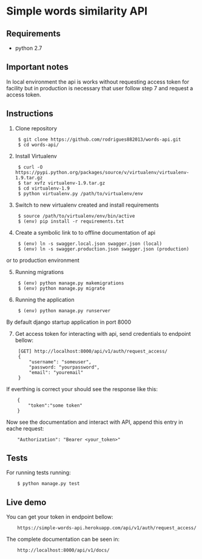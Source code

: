 # Simple words similarity API

## Requirements
* python 2.7

## Important notes

In local environment the api is works without requesting access token for facility but in production is necessary that user follow step 7 and request a access token.

## Instructions

1. Clone repository

		$ git clone https://github.com/rodrigues882013/words-api.git
		$ cd words-api/
 
2. Install Virtualenv
      
		$ curl -O https://pypi.python.org/packages/source/v/virtualenv/virtualenv-1.9.tar.gz
		$ tar xvfz virtualenv-1.9.tar.gz
		$ cd virtualenv-1.9
		$ python virtualenv.py /path/to/virtualenv/env

3. Switch to new virtualenv created and install requirements

		$ source /path/to/virtualenv/env/bin/active
		$ (env) pip install -r requirements.txt

4. Create a symbolic link to to offline documentation of api

		$ (env) ln -s swagger.local.json swagger.json (local)
		$ (env) ln -s swagger.production.json swagger.json (production)

or to production environment

    
       
5. Running migrations

		$ (env) python manage.py makemigrations
		$ (env) python manage.py migrate
       
6. Running the application

		$ (env) python manage.py runserver

By default django startup application in port 8000

7. Get access token for interacting with api, send credentials to endpoint bellow:

		[GET] http://localhost:8000/api/v1/auth/request_access/
		{
			"username": "someuser",
			"password: "yourpassword",
			"email": "youremail"
		}

If everthing is correct your should see the response like this:

		{
			"token":"some token"
		}
       
Now see the documentation and interact with API, append this entry in eache request:

        "Authorization": "Bearer <your_token>"


## Tests

For running tests running:

		$ python manage.py test
       
## Live demo

You can get your token in endpoint bellow:

		https://simple-words-api.herokuapp.com/api/v1/auth/request_access/
      
The complete documentation can be seen in:

		http://localhost:8000/api/v1/docs/

